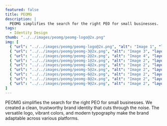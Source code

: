 ```yaml
---
featured: false
title: PEOMG
description: |
  PEOMG simplifies the search for the right PEO for small businesses.
tags:
  - Identity Design
thumb: "../../images/peomg/peomg-logo@2x.png"
img: [
  { "url": "../../images/peomg/peomg-logo@2x.png", "alt": "Image 1", "layout": "full" },
  { "url": "../../images/peomg/peomg-3@2x.png", "alt": "Image 3", "layout": "full" },
  { "url": "../../images/peomg/peomg-2@2x.png", "alt": "Image 4", "layout": "full" },
  { "url": "../../images/peomg/peomg-1@2x.png", "alt": "Image 2", "layout": "full" },
  { "url": "../../images/peomg/peomg-4@2x.png", "alt": "Image 2", "layout": "three" },
  { "url": "../../images/peomg/peomg-5@2x.png", "alt": "Image 2", "layout": "three" },
  { "url": "../../images/peomg/peomg-6@2x.png", "alt": "Image 2", "layout": "three" },
  { "url": "../../images/peomg/peomg-8@2x.png", "alt": "Image 2", "layout": "full" },
  { "url": "../../images/peomg/peomg-9@2x.png", "alt": "Image 2", "layout": "full" },
]
---
```


PEOMG simplifies the search for the right PEO for small businesses. We created a clean, trustworthy brand identity that cuts through the noise. The versatile logo, vibrant colors, and modern typography make the brand adaptable across various platforms.
